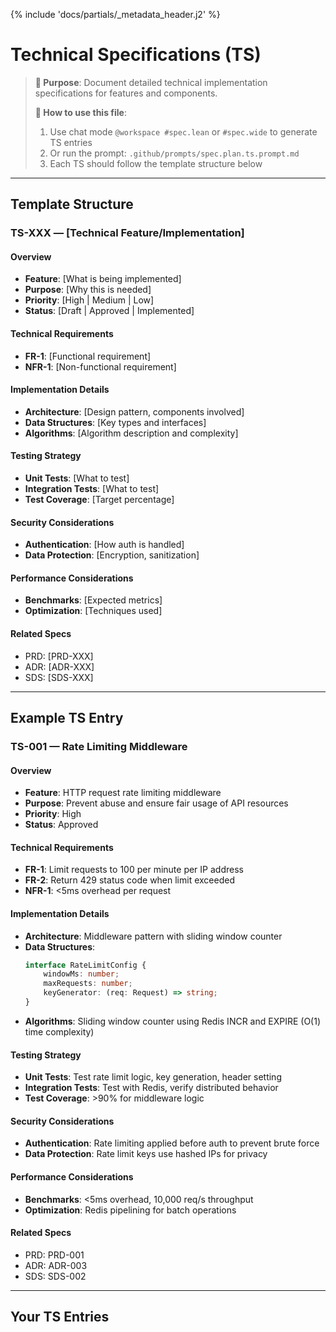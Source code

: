 {% include 'docs/partials/_metadata_header.j2' %}

<!--
thread: {{ project_slug }}
matrix_ids: []
project: {{ project_name }}
date: {{ year }}
-->

# Technical Specifications (TS)

> **🎯 Purpose**: Document detailed technical implementation specifications for features and components.
>
> **📝 How to use this file**:
>
> 1. Use chat mode `@workspace #spec.lean` or `#spec.wide` to generate TS entries
> 2. Or run the prompt: `.github/prompts/spec.plan.ts.prompt.md`
> 3. Each TS should follow the template structure below

---

## Template Structure

### TS-XXX — [Technical Feature/Implementation]

#### Overview

-   **Feature**: [What is being implemented]
-   **Purpose**: [Why this is needed]
-   **Priority**: [High | Medium | Low]
-   **Status**: [Draft | Approved | Implemented]

#### Technical Requirements

-   **FR-1**: [Functional requirement]
-   **NFR-1**: [Non-functional requirement]

#### Implementation Details

-   **Architecture**: [Design pattern, components involved]
-   **Data Structures**: [Key types and interfaces]
-   **Algorithms**: [Algorithm description and complexity]

#### Testing Strategy

-   **Unit Tests**: [What to test]
-   **Integration Tests**: [What to test]
-   **Test Coverage**: [Target percentage]

#### Security Considerations

-   **Authentication**: [How auth is handled]
-   **Data Protection**: [Encryption, sanitization]

#### Performance Considerations

-   **Benchmarks**: [Expected metrics]
-   **Optimization**: [Techniques used]

#### Related Specs

-   PRD: [PRD-XXX]
-   ADR: [ADR-XXX]
-   SDS: [SDS-XXX]

---

## Example TS Entry

### TS-001 — Rate Limiting Middleware

#### Overview

-   **Feature**: HTTP request rate limiting middleware
-   **Purpose**: Prevent abuse and ensure fair usage of API resources
-   **Priority**: High
-   **Status**: Approved

#### Technical Requirements

-   **FR-1**: Limit requests to 100 per minute per IP address
-   **FR-2**: Return 429 status code when limit exceeded
-   **NFR-1**: <5ms overhead per request

#### Implementation Details

-   **Architecture**: Middleware pattern with sliding window counter
-   **Data Structures**:
    ```typescript
    interface RateLimitConfig {
        windowMs: number;
        maxRequests: number;
        keyGenerator: (req: Request) => string;
    }
    ```
-   **Algorithms**: Sliding window counter using Redis INCR and EXPIRE (O(1) time complexity)

#### Testing Strategy

-   **Unit Tests**: Test rate limit logic, key generation, header setting
-   **Integration Tests**: Test with Redis, verify distributed behavior
-   **Test Coverage**: >90% for middleware logic

#### Security Considerations

-   **Authentication**: Rate limiting applied before auth to prevent brute force
-   **Data Protection**: Rate limit keys use hashed IPs for privacy

#### Performance Considerations

-   **Benchmarks**: <5ms overhead, 10,000 req/s throughput
-   **Optimization**: Redis pipelining for batch operations

#### Related Specs

-   PRD: PRD-001
-   ADR: ADR-003
-   SDS: SDS-002

---

## Your TS Entries

<!-- Add your TS entries below this line -->
<!-- Use the chat modes or prompts mentioned above to generate detailed technical specifications -->
